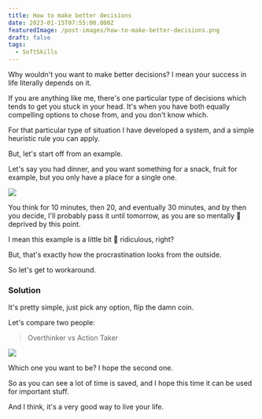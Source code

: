 ```yaml
---
title: How to make better decisions
date: 2023-01-15T07:55:00.000Z
featuredImage: /post-images/how-to-make-better-decisions.png
draft: false
tags:
  - SoftSkills
---
```


Why wouldn't you want to make better decisions? I mean your success in life literally depends on it.

If you are anything like me, there's one particular type of decisions which tends to get you stuck in your head. It's when you have both equally compelling options to chose from, and you don't know which.

For that particular type of situation I have developed a system, and a simple heuristic rule you can apply.

But, let's start off from an example.

Let's say you had dinner, and you want something for a snack, fruit for example, but you only have a place for a single one.

![](/post-images/apple-banana.png)

You think for 10 minutes, then 20, and eventually 30 minutes, and by then you decide, I'll probably pass it until tomorrow, as you are so mentally 🤯 deprived by this point.

I mean this example is a little bit 🤪 ridiculous, right?

But, that's exactly how the procrastination looks from the outside.

So let's get to workaround.

### Solution

It's pretty simple, just pick any option, flip the damn coin.

Let's compare two people:

> Overthinker vs Action Taker

![](/post-images/overthinking-vs-acting.png)

Which one you want to be? I hope the second one.

So as you can see a lot of time is saved, and I hope this time it can be used for important stuff.

And I think, it's a very good way to live your life.
